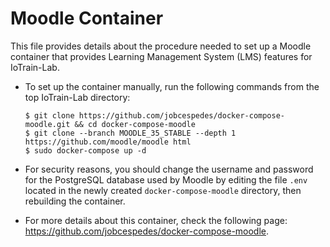 
# Moodle Container

This file provides details about the procedure needed to set up a
Moodle container that provides Learning Management System (LMS)
features for IoTrain-Lab.

* To set up the container manually, run the following commands from
  the top IoTrain-Lab directory:
	```
	$ git clone https://github.com/jobcespedes/docker-compose-moodle.git && cd docker-compose-moodle
	$ git clone --branch MOODLE_35_STABLE --depth 1 https://github.com/moodle/moodle html
	$ sudo docker-compose up -d
	```

* For security reasons, you should change the username and password
  for the PostgreSQL database used by Moodle by editing the file
  `.env` located in the newly created `docker-compose-moodle`
  directory, then rebuilding the container.

* For more details about this container, check the following page:
  https://github.com/jobcespedes/docker-compose-moodle.
